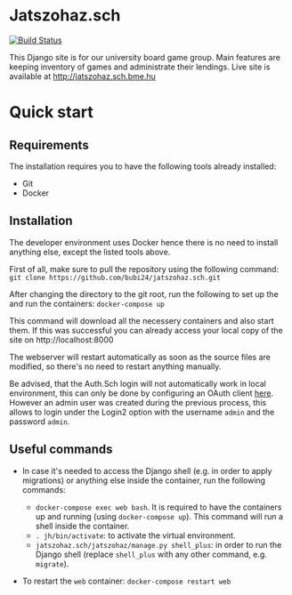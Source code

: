 # Jatszohaz.sch
[![Build Status](https://travis-ci.org/bubi24/jatszohaz.sch.svg?branch=master)](https://travis-ci.org/bubi24/jatszohaz.sch)

This Django site is for our university board game group. Main features are keeping inventory of games and administrate their lendings.
Live site is available at http://jatszohaz.sch.bme.hu

# Quick start
## Requirements
The installation requires you to have the following tools already installed:
* Git
* Docker

## Installation
The developer environment uses Docker hence there is no need to install anything else, except the listed tools above.

First of all, make sure to pull the repository using the following command: 
`git clone https://github.com/bubi24/jatszohaz.sch.git`

After changing the directory to the git root, run the following to set up the and run the containers:
`docker-compose up`

This command will download all the necessery containers and also start them. If this was successful you can already access your local copy of the site on http://localhost:8000

The webserver will restart automatically as soon as the source files are modified, so there's no need to restart anything manually.

Be advised, that the Auth.Sch login will not automatically work in local environment, this can only be done by configuring an OAuth client [here](https://auth.sch.bme.hu/console/index). However an admin user was created during the previous process, this allows to login under the Login2 option with the username `admin` and the password `admin`.

## Useful commands
* In case it's needed to access the Django shell (e.g. in order to apply migrations) or anything else inside the container, run the following commands:
  * `docker-compose exec web bash`. It is required to have the containers up and running (using `docker-compose up`). This command will run a shell inside the container.
  * `. jh/bin/activate`: to activate the virtual environment.
  * `jatszohaz.sch/jatszohaz/manage.py shell_plus`: in order to run the Django shell (replace `shell_plus` with any other command, e.g. `migrate`).

* To restart the `web` container: `docker-compose restart web`
